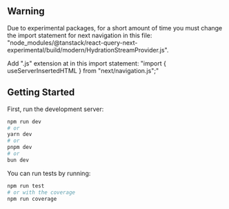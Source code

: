 ## Warning

Due to experimental packages, for a short amount of time you must change the import statement for next navigation in this file:
"node_modules/@tanstack/react-query-next-experimental/build/modern/HydrationStreamProvider.js".

Add ".js" extension at in this import statement: "import { useServerInsertedHTML } from "next/navigation.js";"

## Getting Started

First, run the development server:

```bash
npm run dev
# or
yarn dev
# or
pnpm dev
# or
bun dev
```

You can run tests by running:

```bash
npm run test
# or with the coverage
npm run coverage
```
